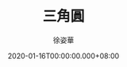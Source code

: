 ---
issue: 361
title: 三角圓
author: 徐姿華
language: 大埔
date: 2020-01-16T00:00:00.000+08:00
topic: 抒懷
difficulty: 2
wikidata: Q131449103
wikidata_link: https://www.wikidata.org/wiki/Q131449103
author_wikidata_link: https://www.wikidata.org/wiki/Q98096312
author_wikidata: Q98096312
---